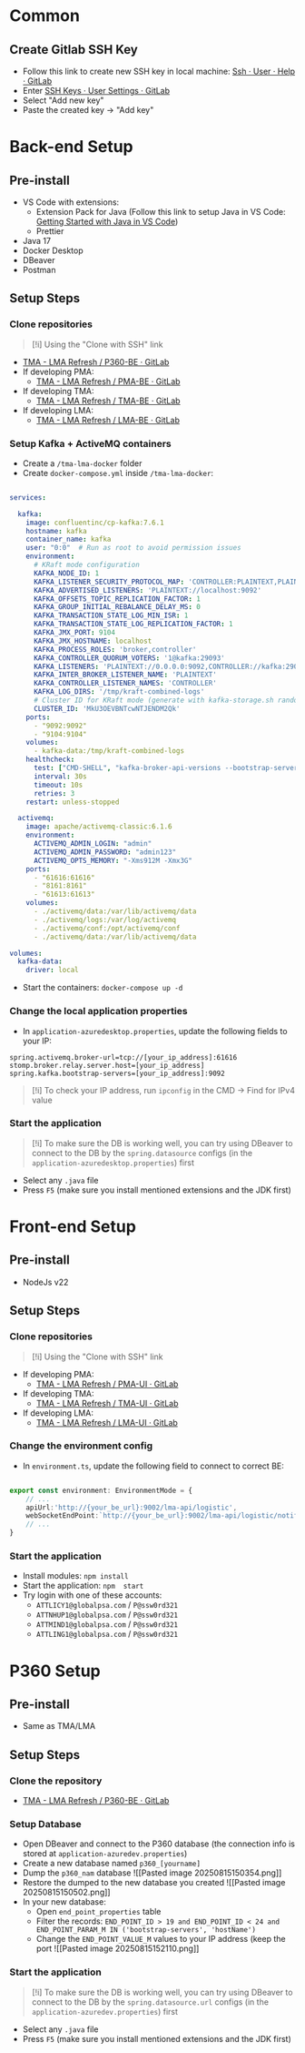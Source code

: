 
# Common
## Create Gitlab SSH Key
- Follow this link to create new SSH key in local machine: [Ssh · User · Help · GitLab](https://git.vti.com.vn/help/user/ssh.md)
- Enter [SSH Keys · User Settings · GitLab](https://git.vti.com.vn/-/user_settings/ssh_keys)
- Select "Add new key"
- Paste the created key -> "Add key"

# Back-end Setup
## Pre-install
- VS Code with extensions:
	- Extension Pack for Java (Follow this link to setup Java in VS Code: [Getting Started with Java in VS Code](https://code.visualstudio.com/docs/java/java-tutorial))
	- Prettier
- Java 17
- Docker Desktop
- DBeaver
- Postman

## Setup Steps

### Clone repositories

> [!i] Using the "Clone with SSH" link

- [TMA - LMA Refresh / P360-BE · GitLab](https://git.vti.com.vn/tma-lma-refresh/p360)
- If developing PMA:
	- [TMA - LMA Refresh / PMA-BE · GitLab](https://git.vti.com.vn/tma-lma-refresh/pma-be)
- If developing TMA:
	- [TMA - LMA Refresh / TMA-BE · GitLab](https://git.vti.com.vn/tma-lma-refresh/tma-be)
- If developing LMA:
	- [TMA - LMA Refresh / LMA-BE · GitLab](https://git.vti.com.vn/tma-lma-refresh/lma-be)

### Setup Kafka + ActiveMQ containers
- Create a `/tma-lma-docker` folder
- Create `docker-compose.yml` inside `/tma-lma-docker`:
```yml

services:

  kafka:
    image: confluentinc/cp-kafka:7.6.1
    hostname: kafka
    container_name: kafka
    user: "0:0"  # Run as root to avoid permission issues
    environment:
      # KRaft mode configuration
      KAFKA_NODE_ID: 1
      KAFKA_LISTENER_SECURITY_PROTOCOL_MAP: 'CONTROLLER:PLAINTEXT,PLAINTEXT:PLAINTEXT'
      KAFKA_ADVERTISED_LISTENERS: 'PLAINTEXT://localhost:9092'
      KAFKA_OFFSETS_TOPIC_REPLICATION_FACTOR: 1
      KAFKA_GROUP_INITIAL_REBALANCE_DELAY_MS: 0
      KAFKA_TRANSACTION_STATE_LOG_MIN_ISR: 1
      KAFKA_TRANSACTION_STATE_LOG_REPLICATION_FACTOR: 1
      KAFKA_JMX_PORT: 9104
      KAFKA_JMX_HOSTNAME: localhost
      KAFKA_PROCESS_ROLES: 'broker,controller'
      KAFKA_CONTROLLER_QUORUM_VOTERS: '1@kafka:29093'
      KAFKA_LISTENERS: 'PLAINTEXT://0.0.0.0:9092,CONTROLLER://kafka:29093'
      KAFKA_INTER_BROKER_LISTENER_NAME: 'PLAINTEXT'
      KAFKA_CONTROLLER_LISTENER_NAMES: 'CONTROLLER'
      KAFKA_LOG_DIRS: '/tmp/kraft-combined-logs'
      # Cluster ID for KRaft mode (generate with kafka-storage.sh random-uuid)
      CLUSTER_ID: 'MkU3OEVBNTcwNTJENDM2Qk'
    ports:
      - "9092:9092"
      - "9104:9104"
    volumes:
      - kafka-data:/tmp/kraft-combined-logs
    healthcheck:
      test: ["CMD-SHELL", "kafka-broker-api-versions --bootstrap-server localhost:9092"]
      interval: 30s
      timeout: 10s
      retries: 3
    restart: unless-stopped

  activemq:
    image: apache/activemq-classic:6.1.6
    environment:
      ACTIVEMQ_ADMIN_LOGIN: "admin"
      ACTIVEMQ_ADMIN_PASSWORD: "admin123"
      ACTIVEMQ_OPTS_MEMORY: "-Xms912M -Xmx3G"
    ports:
      - "61616:61616"
      - "8161:8161"
      - "61613:61613"
    volumes:
      - ./activemq/data:/var/lib/activemq/data
      - ./activemq/logs:/var/log/activemq
      - ./activemq/conf:/opt/activemq/conf
      - ./activemq/data:/var/lib/activemq/data

volumes:
  kafka-data:
    driver: local

```
- Start the containers: `docker-compose up -d`

### Change the local application properties
- In `application-azuredesktop.properties`, update the following fields to your IP:
```properties
spring.activemq.broker-url=tcp://[your_ip_address]:61616
stomp.broker.relay.server.host=[your_ip_address]
spring.kafka.bootstrap-servers=[your_ip_address]:9092
```

> [!i] To check your IP address, run `ipconfig` in the CMD -> Find for IPv4 value

### Start the application

> [!i] To make sure the DB is working well, you can try using DBeaver to connect to the DB by the `spring.datasource` configs (in the `application-azuredesktop.properties`) first

- Select any `.java` file
- Press `F5` (make sure you install mentioned extensions and the JDK first)

# Front-end Setup
## Pre-install
- NodeJs v22
## Setup Steps
### Clone repositories

> [!i] Using the "Clone with SSH" link

- If developing PMA:
	- [TMA - LMA Refresh / PMA-UI · GitLab](https://git.vti.com.vn/tma-lma-refresh/pma-ui)
- If developing TMA:
	- [TMA - LMA Refresh / TMA-UI · GitLab](https://git.vti.com.vn/tma-lma-refresh/tma-ui)
- If developing LMA:
	- [TMA - LMA Refresh / LMA-UI · GitLab](https://git.vti.com.vn/tma-lma-refresh/lma-ui)

### Change the environment config
- In `environment.ts`, update the following field to connect to correct BE:

```ts

export const environment: EnvironmentMode = {
	// ...
	apiUrl:'http://{your_be_url}:9002/lma-api/logistic',
	webSocketEndPoint:`http://{your_be_url}:9002/lma-api/logistic/notifications/ws/stomp`,
	// ...
}

```

### Start the application
- Install modules: `npm install`
- Start the application: `npm  start`
- Try login with one of these accounts:
	- `ATTLICY1@globalpsa.com` / `P@ssw0rd321`
	- `ATTNHUP1@globalpsa.com` / `P@ssw0rd321`
	- `ATTMIND1@globalpsa.com` / `P@ssw0rd321`
	- `ATTLING1@globalpsa.com` / `P@ssw0rd321`


# P360 Setup

## Pre-install
- Same as TMA/LMA
## Setup Steps
### Clone the repository
- [TMA - LMA Refresh / P360-BE · GitLab](https://git.vti.com.vn/tma-lma-refresh/p360)

### Setup Database
- Open DBeaver and connect to the P360 database (the connection info is stored at `application-azuredev.properties`)
- Create a new database named `p360_[yourname]`
- Dump the `p360_nam` database
	![[Pasted image 20250815150354.png]]
- Restore the dumped to the new database you created
![[Pasted image 20250815150502.png]]
- In your new database:
	- Open `end_point_properties` table 
	- Filter the records: `END_POINT_ID > 19 and END_POINT_ID < 24 and END_POINT_PARAM_M IN ('bootstrap-servers', 'hostName')`
	- Change the `END_POINT_VALUE_M` values to your IP address (keep the port
		![[Pasted image 20250815152110.png]]
### Start the application

> [!i] To make sure the DB is working well, you can try using DBeaver to connect to the DB by the `spring.datasource.url` configs (in the `application-azuredev.properties`) first

- Select any `.java` file
- Press `F5` (make sure you install mentioned extensions and the JDK first)